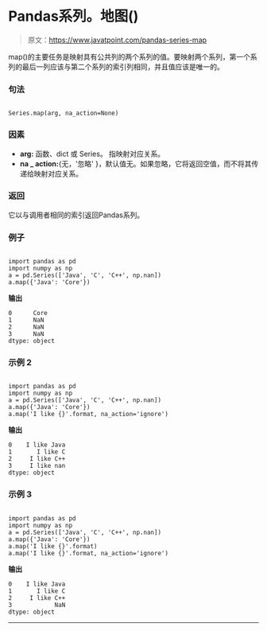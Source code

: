 # Pandas系列。地图()

> 原文：<https://www.javatpoint.com/pandas-series-map>

map()的主要任务是映射具有公共列的两个系列的值。要映射两个系列，第一个系列的最后一列应该与第二个系列的索引列相同，并且值应该是唯一的。

### 句法

```

Series.map(arg, na_action=None)

```

### 因素

*   **arg:** 函数、dict 或 Series。
    指映射对应关系。
*   **na _ action:**{无，'忽略' }，默认值无。如果忽略，它将返回空值，而不将其传递给映射对应关系。

### 返回

它以与调用者相同的索引返回Pandas系列。

### 例子

```

import pandas as pd
import numpy as np
a = pd.Series(['Java', 'C', 'C++', np.nan])
a.map({'Java': 'Core'})

```

**输出**

```
0      Core
1      NaN
2      NaN
3      NaN
dtype: object

```

### 示例 2

```

import pandas as pd
import numpy as np
a = pd.Series(['Java', 'C', 'C++', np.nan])
a.map({'Java': 'Core'})
a.map('I like {}'.format, na_action='ignore')

```

**输出**

```
0    I like Java
1       I like C
2     I like C++
3     I like nan
dtype: object

```

### 示例 3

```

import pandas as pd
import numpy as np
a = pd.Series(['Java', 'C', 'C++', np.nan])
a.map({'Java': 'Core'})
a.map('I like {}'.format)
a.map('I like {}'.format, na_action='ignore')

```

**输出**

```
0    I like Java
1       I like C
2     I like C++
3            NaN
dtype: object

```

* * *